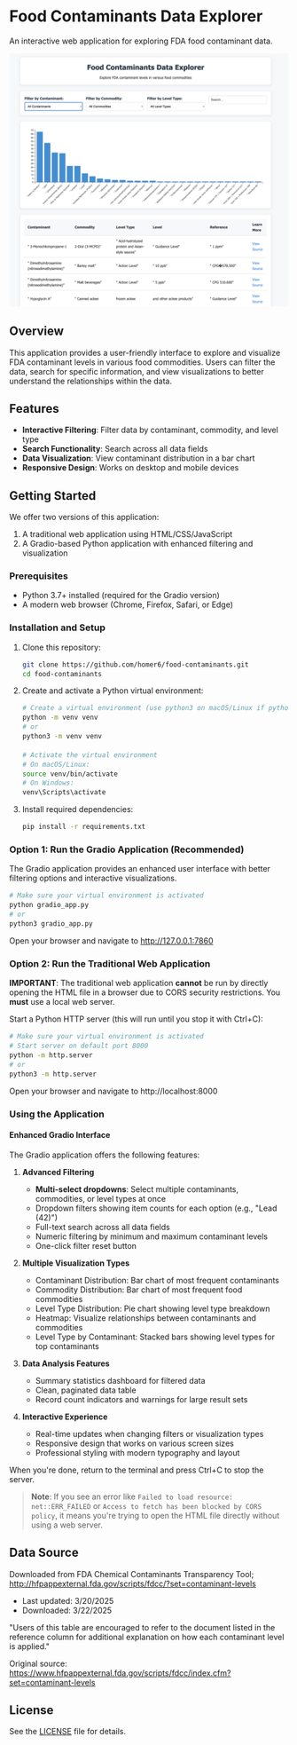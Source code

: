 # Food Contaminants Data Explorer

An interactive web application for exploring FDA food contaminant data.

![Food Contaminants Data Explorer Screenshot](images/screenshot-0001.png)

## Overview

This application provides a user-friendly interface to explore and visualize FDA contaminant levels in various food commodities. Users can filter the data, search for specific information, and view visualizations to better understand the relationships within the data.

## Features

- **Interactive Filtering**: Filter data by contaminant, commodity, and level type
- **Search Functionality**: Search across all data fields
- **Data Visualization**: View contaminant distribution in a bar chart
- **Responsive Design**: Works on desktop and mobile devices

## Getting Started

We offer two versions of this application:
1. A traditional web application using HTML/CSS/JavaScript
2. A Gradio-based Python application with enhanced filtering and visualization

### Prerequisites

- Python 3.7+ installed (required for the Gradio version)
- A modern web browser (Chrome, Firefox, Safari, or Edge)

### Installation and Setup

1. Clone this repository:
   ```bash
   git clone https://github.com/homer6/food-contaminants.git
   cd food-contaminants
   ```

2. Create and activate a Python virtual environment:
   ```bash
   # Create a virtual environment (use python3 on macOS/Linux if python command is not found)
   python -m venv venv
   # or
   python3 -m venv venv
   
   # Activate the virtual environment
   # On macOS/Linux:
   source venv/bin/activate
   # On Windows:
   venv\Scripts\activate
   ```

3. Install required dependencies:
   ```bash
   pip install -r requirements.txt
   ```

### Option 1: Run the Gradio Application (Recommended)

The Gradio application provides an enhanced user interface with better filtering options and interactive visualizations.

```bash
# Make sure your virtual environment is activated
python gradio_app.py
# or
python3 gradio_app.py
```

Open your browser and navigate to http://127.0.0.1:7860

### Option 2: Run the Traditional Web Application

**IMPORTANT**: The traditional web application **cannot** be run by directly opening the HTML file in a browser due to CORS security restrictions. You **must** use a local web server.

Start a Python HTTP server (this will run until you stop it with Ctrl+C):
```bash
# Make sure your virtual environment is activated
# Start server on default port 8000
python -m http.server
# or
python3 -m http.server
```

Open your browser and navigate to http://localhost:8000

### Using the Application

#### Enhanced Gradio Interface
The Gradio application offers the following features:

1. **Advanced Filtering**
   - **Multi-select dropdowns**: Select multiple contaminants, commodities, or level types at once
   - Dropdown filters showing item counts for each option (e.g., "Lead (42)")
   - Full-text search across all data fields
   - Numeric filtering by minimum and maximum contaminant levels
   - One-click filter reset button

2. **Multiple Visualization Types**
   - Contaminant Distribution: Bar chart of most frequent contaminants
   - Commodity Distribution: Bar chart of most frequent food commodities
   - Level Type Distribution: Pie chart showing level type breakdown
   - Heatmap: Visualize relationships between contaminants and commodities
   - Level Type by Contaminant: Stacked bars showing level types for top contaminants

3. **Data Analysis Features**
   - Summary statistics dashboard for filtered data
   - Clean, paginated data table
   - Record count indicators and warnings for large result sets

4. **Interactive Experience**
   - Real-time updates when changing filters or visualization types
   - Responsive design that works on various screen sizes
   - Professional styling with modern typography and layout

When you're done, return to the terminal and press Ctrl+C to stop the server.

> **Note**: If you see an error like `Failed to load resource: net::ERR_FAILED` or `Access to fetch has been blocked by CORS policy`, it means you're trying to open the HTML file directly without using a web server.

## Data Source

Downloaded from FDA Chemical Contaminants Transparency Tool; http://hfpappexternal.fda.gov/scripts/fdcc/?set=contaminant-levels
- Last updated: 3/20/2025
- Downloaded: 3/22/2025

"Users of this table are encouraged to refer to the document listed in the reference column for additional explanation on how each contaminant level is applied."

Original source: https://www.hfpappexternal.fda.gov/scripts/fdcc/index.cfm?set=contaminant-levels

## License

See the [LICENSE](LICENSE) file for details.